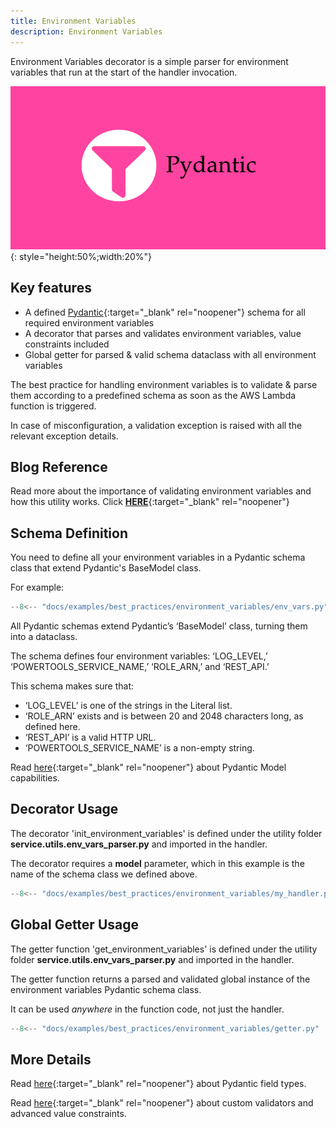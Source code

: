 ```yaml
---
title: Environment Variables
description: Environment Variables
---
```

Environment Variables decorator is a simple parser for environment variables that run at the start of the handler invocation.

![Environment Variables](../media/pydantic.png){: style="height:50%;width:20%"}

## **Key features**
* A defined [Pydantic](https://pydantic-docs.helpmanual.io/){:target="_blank" rel="noopener"} schema for all required environment variables
* A decorator that parses and validates environment variables, value constraints included
* Global getter for parsed & valid schema dataclass with all environment variables



The best practice for handling environment variables is to validate & parse them according to a predefined schema as soon as the AWS Lambda function is triggered.

In case of misconfiguration, a validation exception is raised with all the relevant exception details.


## **Blog Reference**
Read more about the importance of validating environment variables and how this utility works. Click [**HERE**](https://www.ranthebuilder.cloud/post/aws-lambda-cookbook-environment-variables){:target="_blank" rel="noopener"}


## **Schema Definition**

You need to define all your environment variables in a Pydantic schema class that extend Pydantic's BaseModel class.

For example:

```python hl_lines="6" title="schemas/env_vars.py"
--8<-- "docs/examples/best_practices/environment_variables/env_vars.py"
```

All Pydantic schemas extend Pydantic’s ‘BaseModel’ class, turning them into a dataclass.

The schema defines four environment variables: ‘LOG_LEVEL,’ ‘POWERTOOLS_SERVICE_NAME,’ ‘ROLE_ARN,’ and ‘REST_API.’

This schema makes sure that:

- ‘LOG_LEVEL’ is one of the strings in the Literal list.
- ‘ROLE_ARN’ exists and is between 20 and 2048 characters long, as defined here.
- ‘REST_API’ is a valid HTTP URL.
- ‘POWERTOOLS_SERVICE_NAME’ is a non-empty string.

Read [here](https://pydantic-docs.helpmanual.io/usage/models/){:target="_blank" rel="noopener"} about Pydantic Model capabilities.

## **Decorator Usage**
The decorator 'init_environment_variables' is defined under the utility folder **service.utils.env_vars_parser.py** and imported in the handler.

The decorator requires a **model** parameter, which in this example is the name of the schema class we defined above.


```python hl_lines="11" title="handlers/my_handler.py"
--8<-- "docs/examples/best_practices/environment_variables/my_handler.py"
```

## **Global Getter Usage**
The getter function 'get_environment_variables' is defined under the utility folder **service.utils.env_vars_parser.py** and imported in the handler.

The getter function returns a parsed and validated global instance of the environment variables Pydantic schema class.

It can be used *anywhere* in the function code, not just the handler.

```python hl_lines="13" title="handlers/my_handler.py"
--8<-- "docs/examples/best_practices/environment_variables/getter.py"
```


## **More Details**

Read [here](https://pydantic-docs.helpmanual.io/usage/types/){:target="_blank" rel="noopener"} about Pydantic field types.

Read [here](https://pydantic-docs.helpmanual.io/usage/validators/){:target="_blank" rel="noopener"} about custom validators and advanced value constraints.

